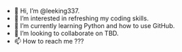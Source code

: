 - 👋 Hi, I’m @leeking337.
- 👀 I’m interested in refreshing my coding skills.
- 🌱 I’m currently learning Python and how to use GitHub.
- 💞️ I’m looking to collaborate on TBD.
- 📫 How to reach me ???

<!---
leeking337/leeking337 is a ✨ special ✨ repository because its `README.md` (this file) appears on your GitHub profile.
You can click the Preview link to take a look at your changes.
--->
